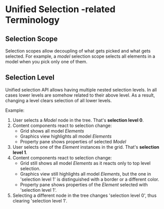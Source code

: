 # Unified Selection -related Terminology

## Selection Scope

Selection scopes allow decoupling of what gets picked and what gets selected. For example,
a *model* selection scope selects all elements in a model when you pick only one of them.

## Selection Level

Unified selection API allows having multiple nested selection levels. In all
cases lower levels are somehow related to their above level. As a result,
changing a level clears selection of all lower levels.

Example:
1. User selects a *Model* node in the tree. That's **selection level 0**.
2. Content components react to selection change:
   - Grid shows all model *Elements*
   - Graphics view highlights all model *Elements*
   - Property pane shows properties of selected *Model*
3. User selects one of the *Element* instances in the grid. That's
**selection level 1**.
4. Content components react to selection change:
   - Grid still shows all model *Elements* as it reacts only to top level
   selection.
   - Graphics view still highlights all model *Elements*, but the one in
   'selection level 1' is distinguished with a border or a different color.
   - Property pane shows properties of the *Element* selected with 'selection
   level 1'.
5. Selecting a different node in the tree changes 'selection level 0', thus
clearing 'selection level 1'.
